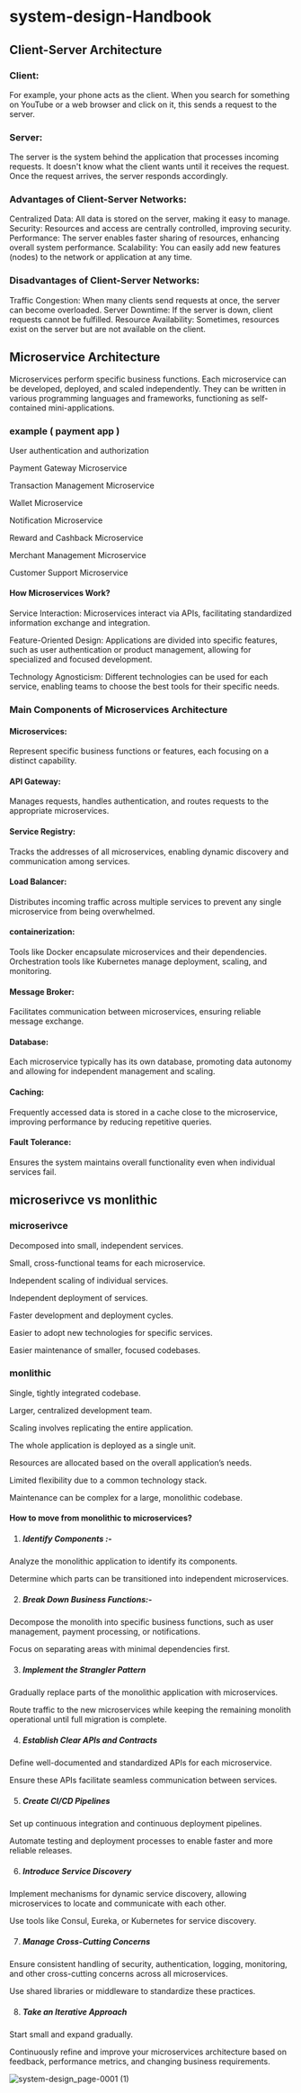 # system-design-Handbook



## Client-Server Architecture

### Client:
For example, your phone acts as the client. When you search for something on YouTube or a web browser and click on it, this sends a request to the server.

### Server:
The server is the system behind the application that processes incoming requests. It doesn't know what the client wants until it receives the request. Once the request arrives, the server responds accordingly.

### Advantages of Client-Server Networks:
Centralized Data: All data is stored on the server, making it easy to manage.
Security: Resources and access are centrally controlled, improving security.
Performance: The server enables faster sharing of resources, enhancing overall system performance.
Scalability: You can easily add new features (nodes) to the network or application at any time.

### Disadvantages of Client-Server Networks:
Traffic Congestion: When many clients send requests at once, the server can become overloaded.
Server Downtime: If the server is down, client requests cannot be fulfilled.
Resource Availability: Sometimes, resources exist on the server but are not available on the client.

## Microservice Architecture

Microservices perform specific business functions. Each microservice can be developed, deployed, and scaled independently. They can be written in various programming languages and frameworks, functioning as self-contained mini-applications.


### example ( payment app )

User authentication and authorization

Payment Gateway Microservice

Transaction Management Microservice

Wallet Microservice

Notification Microservice

Reward and Cashback Microservice

Merchant Management Microservice

Customer Support Microservice


#### How Microservices Work?

Service Interaction: Microservices interact via APIs, facilitating standardized information exchange and integration.

Feature-Oriented Design: Applications are divided into specific features, such as user authentication or product management, allowing for specialized and focused development.

Technology Agnosticism: Different technologies can be used for each service, enabling teams to choose the best tools for their specific needs.


### Main Components of Microservices Architecture

#### Microservices:

Represent specific business functions or features, each focusing on a distinct capability.

#### API Gateway:

Manages requests, handles authentication, and routes requests to the appropriate microservices.

#### Service Registry:

Tracks the addresses of all microservices, enabling dynamic discovery and communication among services.

#### Load Balancer:

Distributes incoming traffic across multiple services to prevent any single microservice from being overwhelmed.

#### containerization:

Tools like Docker encapsulate microservices and their dependencies.
Orchestration tools like Kubernetes manage deployment, scaling, and monitoring.

#### Message Broker:
Facilitates communication between microservices, ensuring reliable message exchange.

#### Database:
Each microservice typically has its own database, promoting data autonomy and allowing for independent management and scaling.

#### Caching:
Frequently accessed data is stored in a cache close to the microservice, improving performance by reducing repetitive queries.

#### Fault Tolerance:
Ensures the system maintains overall functionality even when individual services fail.

## microserivce vs monlithic 

### microserivce

Decomposed into small, independent services.

Small, cross-functional teams for each microservice.

Independent scaling of individual services.

Independent deployment of services.

Faster development and deployment cycles.

Easier to adopt new technologies for specific services.

Easier maintenance of smaller, focused codebases.

### monlithic 

Single, tightly integrated codebase.

Larger, centralized development team.

Scaling involves replicating the entire application.

The whole application is deployed as a single unit.

Resources are allocated based on the overall application’s needs.

Limited flexibility due to a common technology stack.

Maintenance can be complex for a large, monolithic codebase.

#### How to move from monolithic to microservices?


1) ##### Identify Components :-

Analyze the monolithic application to identify its components.

Determine which parts can be transitioned into independent microservices.



2) ##### Break Down Business Functions:-

Decompose the monolith into specific business functions, such as user management, payment processing, or notifications.

Focus on separating areas with minimal dependencies first.


3) ##### Implement the Strangler Pattern

Gradually replace parts of the monolithic application with microservices.

Route traffic to the new microservices while keeping the remaining monolith operational until full migration is complete.


4) ##### Establish Clear APIs and Contracts

Define well-documented and standardized APIs for each microservice.

Ensure these APIs facilitate seamless communication between services.

5) ##### Create CI/CD Pipelines

Set up continuous integration and continuous deployment pipelines.

Automate testing and deployment processes to enable faster and more reliable releases.


6) ##### Introduce Service Discovery

Implement mechanisms for dynamic service discovery, allowing microservices to locate and communicate with each other.

Use tools like Consul, Eureka, or Kubernetes for service discovery.


7) ##### Manage Cross-Cutting Concerns

Ensure consistent handling of security, authentication, logging, monitoring, and other cross-cutting concerns across all microservices.

Use shared libraries or middleware to standardize these practices.


8) ##### Take an Iterative Approach

Start small and expand gradually.

Continuously refine and improve your microservices architecture based on feedback, performance metrics, and changing business requirements.



































![system-design_page-0001 (1)](https://github.com/user-attachments/assets/2619371b-b8ea-4521-9cc6-ef24b106de21)



